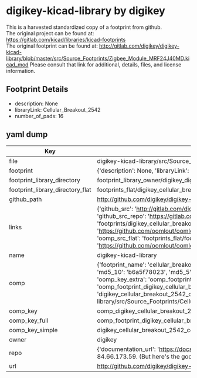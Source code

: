 # digikey-kicad-library by digikey  
This is a harvested standardized copy of a footprint from github.  
The original project can be found at:  
https://gitlab.com/kicad/libraries/kicad-footprints  
The original footprint can be found at:
http://gitlab.com/digikey/digikey-kicad-library/blob/master/src/Source_Footprints/Zigbee_Module_MRF24J40MD.kicad_mod
Please consult that link for additional, details, files, and license information.  
## Footprint Details
* description: None  
* libraryLink: Cellular_Breakout_2542  
* number_of_pads: 16  
## yaml dump  
| Key | Value |  
| --- | --- |  
| file | digikey-kicad-library/src/Source_Footprints/Cellular_Breakout_2542.kicad_mod |  
| footprint | {'description': None, 'libraryLink': 'Cellular_Breakout_2542', 'number_of_pads': 16} |  
| footprint_library_directory | footprint_library_owner/digikey_digikey-kicad-library |  
| footprint_library_directory_flat | footprints_flat/digikey_cellular_breakout_2542_cellular_breakout_2542/working |  
| github_path | http://github.com/digikey/digikey-kicad-library/blob/master/src/Source_Footprints/Cellular_Breakout_2542.kicad_mod |  
| links | {'github_src': 'http://gitlab.com/digikey/digikey-kicad-library/blob/master/src/Source_Footprints/Zigbee_Module_MRF24J40MD.kicad_mod', 'github_src_repo': 'https://gitlab.com/kicad/libraries/kicad-footprints', 'oomp_bot': 'footprints/digikey_cellular_breakout_2542_cellular_breakout_2542/working', 'oomp_bot_github': 'https://github.com/oomlout/oomlout_oomp_footprint_bot/tree/main/footprints/digikey_cellular_breakout_2542_cellular_breakout_2542/working', 'oomp_src_flat': 'footprints_flat/footprints_flat/digikey_cellular_breakout_2542_cellular_breakout_2542/working', 'oomp_src_flat_github': 'https://github.com/oomlout/oomlout_oomp_footprint_src/tree/main/footprints_flat/digikey_cellular_breakout_2542_cellular_breakout_2542/working'} |  
| name | digikey-kicad-library |  
| oomp | {'footprint_name': 'cellular_breakout_2542', 'library_name': 'cellular_breakout_2542_kicad_mod', 'md5': 'b6a5f780232b664fec08c6e16bee5fd1', 'md5_10': 'b6a5f78023', 'md5_5': 'b6a5f', 'md5_6': 'b6a5f7', 'oomp_key': 'oomp_digikey_cellular_breakout_2542_cellular_breakout_2542', 'oomp_key_extra': 'oomp_footprint_digikey_cellular_breakout_2542_cellular_breakout_2542', 'oomp_key_full': 'oomp_footprint_digikey_cellular_breakout_2542_cellular_breakout_2542_b6a5f7', 'oomp_key_simple': 'digikey_cellular_breakout_2542_cellular_breakout_2542', 'original_filename': 'digikey-kicad-library/src/Source_Footprints/Cellular_Breakout_2542.kicad_mod', 'owner_name': 'digikey'} |  
| oomp_key | oomp_digikey_cellular_breakout_2542_cellular_breakout_2542 |  
| oomp_key_full | oomp_footprint_digikey_cellular_breakout_2542_cellular_breakout_2542 |  
| oomp_key_simple | digikey_cellular_breakout_2542_cellular_breakout_2542 |  
| owner | digikey |  
| repo | {'documentation_url': 'https://docs.github.com/rest/overview/resources-in-the-rest-api#rate-limiting', 'message': "API rate limit exceeded for 84.66.173.59. (But here's the good news: Authenticated requests get a higher rate limit. Check out the documentation for more details.)"} |  
| url | http://github.com/digikey/digikey-kicad-library |  

